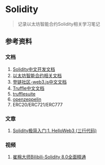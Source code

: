 # Solidity
> 记录以太坊智能合约Solidity相关学习笔记

## 参考资料

### 文档
1. [Solidity中文开发文档](https://solidity-cn.readthedocs.io/zh/develop/index.html)
2. [以太坊智能合约相关文档](https://ethereum.org/zh/developers/docs/smart-contracts/)
3. [登链社区-web3.js中文文档](https://learnblockchain.cn/docs/web3.js/index.html)
4. [Truffle中文文档](https://learnblockchain.cn/docs/truffle/)
5. [trufflesuite](https://trufflesuite.com/)
6. [openzeppelin](https://docs.openzeppelin.com/)
7. ERC20/ERC721/ERC777


### 文章
1. [Solidity极简入门:1. HelloWeb3 (三行代码)](https://mirror.xyz/ninjak.eth/WfM30QbSWB2_-9t98g05unTmb_2ZXucOAZMPDa7MX48)


### 视频
1. [崔棉大师Bilibili-Solidity 8.0全面精通](https://space.bilibili.com/286084162/channel/collectiondetail?sid=296410)
